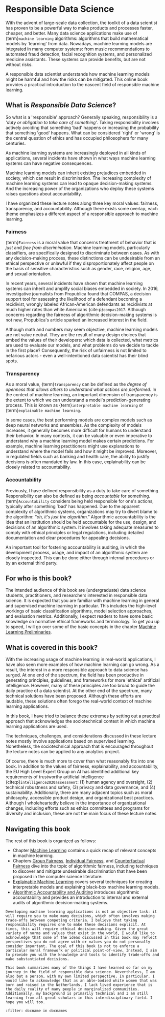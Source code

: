 # Responsible Data Science

With the advent of large-scale data collection, the toolkit of a data scientist has proven to be a powerful way to make products and processes faster, cheaper, and better. Many data science applications make use of {term}`machine learning` algorithms: algorithms that build mathematical models by `learning' from data. Nowadays, machine learning models are integrated in many computer systems: from music recommendations to automated fraud detection, facial recognition systems, and personalized medicine assistants. These systems can provide benefits, but are not without risks. 

A responsible data scientist understands how machine learning models might be harmful and how the risks can be mitigated. This online book provides a practical introduction to the nascent field of responsible machine learning.

## What is *Responsible Data Science*?
So what is a 'responsible' approach? Generally speaking, responsibility is a *'duty or obligation to take care of something'*. Taking responsibility involves actively avoiding that something 'bad' happens or increasing the probability that something 'good' happens. What can be considered 'right' or 'wrong' is the central question of ethics and has occupied philosophers for many centuries.

As machine learning systems are increasingly deployed in all kinds of applications, several incidents have shown in what ways machine learning systems can have negative consequences. 

Machine learning models can inherit existing prejudices embedded in society, which can result in discrimination. The increasing complexity of machine learning systems can lead to opaque decision-making systems. And the increasing power of the organizations who deploy these systems raises questions about accountability.

I have organized these lecture notes along three key moral values: fairness, transparency, and accountability. Although there exists some overlap, each theme emphasizes a different aspect of a responsible approach to machine learning.

### Fairness
{term}`Fairness` is a moral value that concerns treatment of behavior that is *just* and *free from discrimination*. Machine learning models, particularly classifiers, are specifically designed to discriminate between cases. As with any decision-making process, these distinctions can be undesirable from an ethical perspective or unlawful if they disproportionately affect people on the basis of sensitive characteristics such as gender, race, religion, age, and sexual orientation.

In recent years, several incidents have shown that machine learning systems can inherit and amplify social biases embedded in society. In 2016, investigative journalists from Propublica found that COMPAS, a decision support tool for assessing the likelihood of a defendant becoming a recidivist, wrongly labeled African-American defendants as recidivists at much higher rates than white Americans {cite:p}`compas2017`. Although concerns regarding the fairness of algorithmic decision-making systems is not new, Propublica's article sparked an increased interest in the field.

Although math and numbers may seem objective, machine learning models are not value neutral. They are the result of many design choices that embed the values of their developers: which data is collected, what metrics are used to evaluate our models, and what problems do we decide to tackle in the first place? Consequently, the risk of unfairness is not limited to nefarious actors - even a well-intentioned data scientist has their blind spots.

### Transparency
As a moral value, {term}`transparency` can be defined as the *degree of openness that allows others to understand what actions are performed*. In the context of machine learning, an important dimension of transparency is the extent to which we can understand a model's prediction-generating process. This is known as {term}`interpretable machine learning` or {term}`explainable machine learning`.

In some cases, the best performing models are complex models such as deep neural networks and ensembles. As the complexity of models increases, it generally becomes more difficult for humans to understand their behavior. In many contexts, it can be valuable or even imperative to understand why a machine learning model makes certain predictions. For example, machine learning practitioners might use explanations to understand where the model fails and how it might be improved. Moreover, in regulated fields such as banking and health care, the ability to justify decisions is often mandated by law. In this case, explainability can be closely related to accountability.

### Accountability
Previously, I have defined responsibility as a duty to take care of something. Responsibility can also be defined as being *accountable* for something. {term}`Accountability` considers being held responsible for one's actions, typically after something `bad' has happened. Due to the apparent complexity of algorithmic systems, organizations may try to divert blame to the algorithm: *"oh, it's just the algorithm."* Algorithmic accountability is the idea that an institution should be held accountable for the use, design, and decisions of an algorithmic system. It involves taking adequate measures to comply with ethical principles or legal regulations, including detailed documentation and clear procedures for appealing decisions.  

An important tool for fostering accountability is auditing, in which the development process, usage, and impact of an algorithmic system are closely inspected. This can be done either through internal procedures or by an external third party. 

## For who is this book?
The intended audience of this book are (undergraduate) data science students, practitioners, and researchers interested in responsible data science. It is expected that you are familiar with machine learning in general and supervised machine learning in particular. This includes the high-level workings of basic classification algorithms, model selection approaches, and evaluation metrics. Additionally, I expect readers to have some basic knowledge on normative ethical frameworks and terminology. To get you up to speed, I will go over some of the basic concepts in the chapter [Machine Learning Preliminaries](mlpreliminaries).

## What is covered in this book?
With the increasing usage of machine learning in real-world applications, I have also seen more examples of how machine learning can go wrong. As a result, the interest in a more responsible approach to data science has surged. At one end of the spectrum, the field has been productive in generating principles, guidelines, and frameworks for more 'ethical' artificial intelligence. However, many of these principles are too broad to guide the daily practice of a data scientist. At the other end of the spectrum, many technical solutions have been proposed. Although these efforts are laudable, these solutions often forego the real-world context of machine learning applications. 

In this book, I have tried to balance these extremes by setting out a practical approach that acknowledges the sociotechnical context in which machine learning applications are used.

The techniques, challenges, and considerations discussed in these lecture notes mostly involve applications based on supervised learning. Nonetheless, the sociotechnical approach that is encouraged throughout the lecture notes can be applied to any analytics project.

Of course, there is much more to cover than what reasonably fits into one book. In addition to the values of fairness, explainability, and accountability, the EU High Level Expert Group on AI has identified additional key requirements of trustworthy artificial intelligence {cite:p}`intelligence2020assessment`: (1) human agency and oversight, (2) technical robustness and safety, (3) privacy and data governance, and (4) sustainability. Additionally, there are many adjacent topics such as moral philosophy, accessible product design, and organizational best practices. Although I wholeheartedly believe in the importance of organizational changes, including efforts such as ethics committees and programs for diversity and inclusion, these are not the main focus of these lecture notes.

## Navigating this book
The rest of this book is organized as follows:
* Chapter [Machine Learning](mlpreliminaries) contains a quick recap of relevant concepts in machine learning.
* Chapters [Group Fairness](groupfairness), [Individual Fairness](individualfairness), and [Counterfactual Fairness](counterfactualfairness) dive into the topic of algorithmic fairness, including techniques to discover and mitigate undesirable discrimination that have been proposed in the computer science literature.
* [Explainable Machine Learning](introxai) covers several techniques for creating interpretable models and explaining black-box machine learning models.
* [Algorithmic Accountability and Auditing](introaccountability) introduces algorithmic accountability and provides an introduction to internal and external audits of algorithmic decision-making systems.

```{note}
Developing machine learning applications is not an objective task: it will require you to make many decisions, which often involves making trade-offs between competing criteria. I believe that taking responsibility requires one to make these decisions explicit. At times, this will require ethical decision-making. Given the great variety of norms and values that exist in the world, I would like to acknowledge that some of the ideas discussed in this book may reflect perspectives you do not agree with or values you do not personally consider important. The goal of this book is not to enforce a particular moral framework or political point-of-view. Instead, I aim to provide you with the knowledge and tools to identify trade-offs and make substantiated decisions.

This book summarizes many of the things I have learned so far on my journey in the field of responsible data science. Nevertheless, I am also but a person, with my own limited perspective. In particular, I would like to acknowledge that as an able-bodied white women that was born and raised in the Netherlands, I lack lived experience that is the daily reality of many people in marginalized communities. Additionally, my background is primarily technical and I am still learning from all great scholars in this interdisciplinary field. I hope you will too.
```

```{bibliography}
:filter: docname in docnames
```